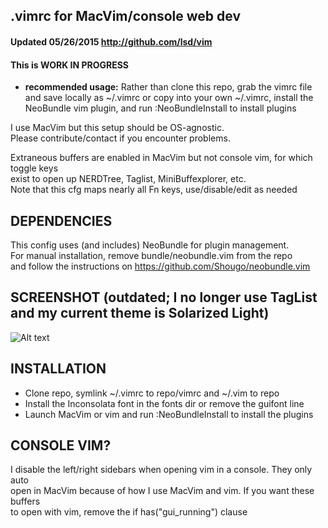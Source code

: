 ## .vimrc for MacVim/console web dev
#### Updated 05/26/2015  <http://github.com/lsd/vim>
#### This is WORK IN PROGRESS

* **recommended usage:** Rather than clone this repo, grab the vimrc file and save locally as ~/.vimrc or copy into your own ~/.vimrc, install the NeoBundle vim plugin, and run :NeoBundleInstall to install plugins

I use MacVim but this setup should be OS-agnostic.  
Please contribute/contact if you encounter problems.  
   
Extraneous buffers are enabled in MacVim but not console vim, for which toggle keys   
exist to open up NERDTree, Taglist, MiniBuffexplorer, etc.  
Note that this cfg maps nearly all Fn keys, use/disable/edit as needed  
   

## DEPENDENCIES
This config uses (and includes) NeoBundle for plugin management.  
For manual installation, remove bundle/neobundle.vim from the repo  
and follow the instructions on https://github.com/Shougo/neobundle.vim  

## SCREENSHOT (outdated; I no longer use TagList and my current theme is Solarized Light)
![Alt text](https://raw.github.com/lsd/vim/master/screenshot-mac.png "MacVim 7.3 colorscheme wombat on 10.8.2 with Inconsolata:18")  

## INSTALLATION
* Clone repo, symlink ~/.vimrc to repo/vimrc and ~/.vim to repo  
* Install the Inconsolata font in the fonts dir or remove the guifont line  
* Launch MacVim or vim and run :NeoBundleInstall to install the plugins  

## CONSOLE VIM?
I disable the left/right sidebars when opening vim in a console. They only auto  
open in MacVim because of how I use MacVim and vim. If you want these buffers  
to open with vim, remove the if has("gui\_running") clause  
